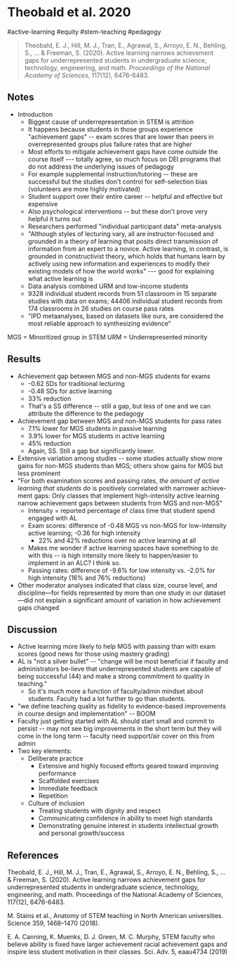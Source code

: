 #  Theobald et al. 2020 

#active-learning #equity #stem-teaching #pedagogy

> Theobald, E. J., Hill, M. J., Tran, E., Agrawal, S., Arroyo, E. N., Behling, S., ... & Freeman, S. (2020). Active learning narrows achievement gaps for underrepresented students in undergraduate science, technology, engineering, and math. _Proceedings of the National Academy of Sciences_, 117(12), 6476-6483.

## Notes

+ Introduction
  + Biggest cause of underrepresentation in STEM is attrition
  + It happens because students in those groups experience "achievement gaps" -- exam scores that are lower than peers in overrepresented groups plus failure rates that are higher 
  + Most efforts to mitigate achievement gaps have come _outside_ the course itself --- totally agree, so much focus on DEI programs that do not address the underlying issues of pedagogy 
  + For example supplemental instruction/tutoring -- these are successful but the studies don't control for self-selection bias (volunteers are more highly motivated) 
  + Student support over their entire career -- helpful and effective but expensive 
  + Also psychological interventions -- but these don't prove very helpful it turns out 
  + Researchers performed "individual participant data" meta-analysis 
  + "Although styles of lecturing vary, all are instructor-focused and grounded in a theory of learning that posits direct transmission of information from an expert to a novice. Active learning, in contrast, is grounded in constructivist theory, which holds that humans learn by actively using new information and experiences to modify their existing models of how the world works" --- good for explaining what active learning is 
  + Data analysis combined URM and low-income students 
  + 9328 individual student records from 51 classroom in 15 separate studies with data on exams; 44406 individual student records from 174 classrooms in 26 studies on course pass rates
  + "IPD metaanalyses, based on datasets like ours, are considered the most reliable approach to synthesizing evidence"


MGS = Minoritized group in STEM
URM = Underrepresented minority 

## Results

+ Achievement gap between MGS and non-MGS students for exams
  + -0.62 SDs for traditional lecturing
  + -0.48 SDs for active learning 
  + 33% reduction 
  + That's a SS difference -- still a gap, but less of one and we can attribute the difference to the pedagogy
+ Achievement gap between MGS and non-MGS students for pass rates
  + 7.1% lower for MGS students in passive learning
  + 3.9% lower for MGS students in active learning
  + 45% reduction 
  + Again, SS. Still a gap but significantly lower. 
+ Extensive variation among studies -- some studies actually show more gains for non-MGS students than MGS; others show gains for MGS but less prominent 
+ "For both examination scores and passing rates, *the amount of active learning that students do* is positively correlated with narrower achieve-ment gaps: Only classes that implement high-intensity active learning narrow achievement gaps between students from MGS and non-MGS"
  + Intensity = reported percentage of class time that student spend engaged with AL
  + Exam scores: difference of -0.48 MGS vs non-MGS for low-intensity active learning; -0.36 for high intensity 
    + 22% and 42% reductions over no active learning at all
  + Makes me wonder if active learning spaces have something to do with this -- is high intensity more likely to happen/easier to implement in an ALC? I think so. 
  + Passing rates: difference of -9.6% for low intensity vs. -2.0% for high intensity (16% and 76% reductions)
+ Other moderator analyses indicated that class size, course level, and discipline—for fields represented by more than one study in our dataset—did not explain a significant amount of variation in how achievement gaps changed

## Discussion

+ Active learning more likely to help MGS with passing than with exam scores (good news for those using mastery grading) 
+ AL is "not a silver bullet" -- "change will be most beneficial if faculty and administrators be-lieve that underrepresented students are capable of being successful (44) and make a strong commitment to quality in teaching." 
  + So it's much more a function of faculty/admin mindset about students. Faculty had a lot further to go than students. 
+ "we define teaching quality as fidelity to evidence-based improvements in course design and implementation" -- BOOM
+ Faculty just getting started with AL should start small and commit to persist -- may not see big improvements in the short term but they will come in the long term -- faculty need support/air cover on this from admin 
+ Two key elements: 
  + Deliberate practice
    + Extensive and highly focused efforts geared toward improving performance 
    + Scaffolded exercises 
    + Immediate feedback
    + Repetition 
  + Culture of inclusion 
    + Treating students with dignity and respect 
    + Communicating confidence in ability to meet high standards
    + Demonstrating genuine interest in students intellectual growth and personal growth/success

## References 

Theobald, E. J., Hill, M. J., Tran, E., Agrawal, S., Arroyo, E. N., Behling, S., ... & Freeman, S. (2020). Active learning narrows achievement gaps for underrepresented students in undergraduate science, technology, engineering, and math. Proceedings of the National Academy of Sciences, 117(12), 6476-6483.

M. Stains et al., Anatomy of STEM teaching in North American universities. Science 359, 1468–1470 (2018).

E. A. Canning, K. Muenks, D. J. Green, M. C. Murphy, STEM faculty who believe ability is fixed have larger achievement racial achievement gaps and inspire less student motivation in their classes. Sci. Adv. 5, eaau4734 (2019)
